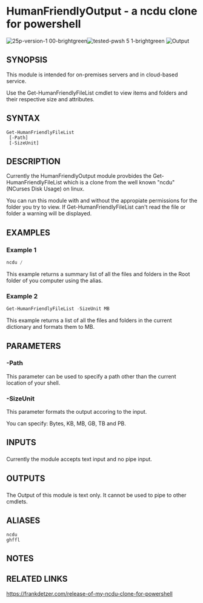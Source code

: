 # HumanFriendlyOutput - a ncdu clone for powershell
![25p-version-1 00-brightgreen](https://user-images.githubusercontent.com/57404682/102818919-cf987380-43d2-11eb-9ccb-2ec6b24ed667.png)![tested-pwsh 5 1-brightgreen](https://user-images.githubusercontent.com/57404682/102818921-d0310a00-43d2-11eb-9544-efd82a15a434.png)
![Output](https://user-images.githubusercontent.com/57404682/102819648-23f02300-43d4-11eb-8946-309b626738e2.png)


## SYNOPSIS
This module is intended for on-premises servers and in cloud-based service. 

Use the Get-HumanFriendlyFileList cmdlet to view items and folders and their respective size and attributes. 

## SYNTAX

```
Get-HumanFriendlyFileList 
 [-Path]
 [-SizeUnit]
```


## DESCRIPTION
Currently the HumanFriendlyOutput module provbides the Get-HumanFriendlyFileList which is a clone from the well known "ncdu" (NCurses Disk Usage) on linux.

You can run this module with and without the appropiate permissions for the folder you try to view. If Get-HumanFriendlyFileList can't read the file or folder a warning will be displayed.

## EXAMPLES

### Example 1
```powershell
ncdu /
```

This example returns a summary list of all the files and folders in the Root folder of you computer using the alias.

### Example 2
```powershell
Get-HumanFriendlyFileList -SizeUnit MB
```

This example returns a list of all the files and folders in the current dictionary and formats them to MB.


## PARAMETERS


### -Path
This parameter can be used to specify a path other than the current location of your shell.


### -SizeUnit
This parameter formats the output accoring to the input. 

You can specify: Bytes, KB, MB, GB, TB and PB.


## INPUTS

###  
Currently the module accepts text input and no pipe input.

## OUTPUTS

###  
The Output of this module is text only. It cannot be used to pipe to other cmdlets.

## ALIASES
```
ncdu
ghffl
```

## NOTES

## RELATED LINKS
https://frankdetzer.com/release-of-my-ncdu-clone-for-powershell